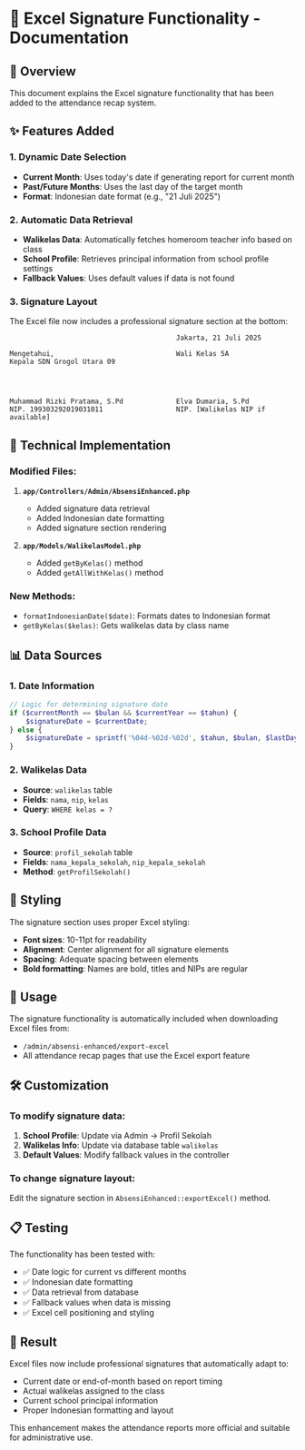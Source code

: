 # 📝 Excel Signature Functionality - Documentation

## 🎯 Overview
This document explains the Excel signature functionality that has been added to the attendance recap system.

## ✨ Features Added

### 1. **Dynamic Date Selection**
- **Current Month**: Uses today's date if generating report for current month
- **Past/Future Months**: Uses the last day of the target month
- **Format**: Indonesian date format (e.g., "21 Juli 2025")

### 2. **Automatic Data Retrieval**
- **Walikelas Data**: Automatically fetches homeroom teacher info based on class
- **School Profile**: Retrieves principal information from school profile settings
- **Fallback Values**: Uses default values if data is not found

### 3. **Signature Layout**
The Excel file now includes a professional signature section at the bottom:

```
                                         Jakarta, 21 Juli 2025

Mengetahui,                              Wali Kelas 5A
Kepala SDN Grogol Utara 09




Muhammad Rizki Pratama, S.Pd             Elva Dumaria, S.Pd
NIP. 199303292019031011                  NIP. [Walikelas NIP if available]
```

## 🔧 Technical Implementation

### Modified Files:
1. **`app/Controllers/Admin/AbsensiEnhanced.php`**
   - Added signature data retrieval
   - Added Indonesian date formatting
   - Added signature section rendering

2. **`app/Models/WalikelasModel.php`**
   - Added `getByKelas()` method
   - Added `getAllWithKelas()` method

### New Methods:
- `formatIndonesianDate($date)`: Formats dates to Indonesian format
- `getByKelas($kelas)`: Gets walikelas data by class name

## 📊 Data Sources

### 1. **Date Information**
```php
// Logic for determining signature date
if ($currentMonth == $bulan && $currentYear == $tahun) {
    $signatureDate = $currentDate;
} else {
    $signatureDate = sprintf('%04d-%02d-%02d', $tahun, $bulan, $lastDayOfMonth);
}
```

### 2. **Walikelas Data**
- **Source**: `walikelas` table
- **Fields**: `nama`, `nip`, `kelas`
- **Query**: `WHERE kelas = ?`

### 3. **School Profile Data**
- **Source**: `profil_sekolah` table
- **Fields**: `nama_kepala_sekolah`, `nip_kepala_sekolah`
- **Method**: `getProfilSekolah()`

## 🎨 Styling

The signature section uses proper Excel styling:
- **Font sizes**: 10-11pt for readability
- **Alignment**: Center alignment for all signature elements
- **Spacing**: Adequate spacing between elements
- **Bold formatting**: Names are bold, titles and NIPs are regular

## 🔄 Usage

The signature functionality is automatically included when downloading Excel files from:
- `/admin/absensi-enhanced/export-excel`
- All attendance recap pages that use the Excel export feature

## 🛠️ Customization

### To modify signature data:
1. **School Profile**: Update via Admin → Profil Sekolah
2. **Walikelas Info**: Update via database table `walikelas`
3. **Default Values**: Modify fallback values in the controller

### To change signature layout:
Edit the signature section in `AbsensiEnhanced::exportExcel()` method.

## 📋 Testing

The functionality has been tested with:
- ✅ Date logic for current vs different months
- ✅ Indonesian date formatting
- ✅ Data retrieval from database
- ✅ Fallback values when data is missing
- ✅ Excel cell positioning and styling

## 🎉 Result

Excel files now include professional signatures that automatically adapt to:
- Current date or end-of-month based on report timing
- Actual walikelas assigned to the class
- Current school principal information
- Proper Indonesian formatting and layout

This enhancement makes the attendance reports more official and suitable for administrative use.
